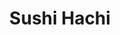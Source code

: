 ---
layout: place
title: "Sushi Hachi"
permalink: /district-of-columbia/washington/sushi-hachi.html
stateAbbr: DC
stateName: District of Columbia
cityName: Washington
place_id: ChIJ-QXZ3My5t4kRVtWtEPPtsv4
photos:
  - >-
    AUy1YQ3IjEf9JDcCz_ioZ0okEiZoZUw_foU5vtm3DdEL1eCcLb89d8B9PIVOSrA-uNX2wOIxo5AK-Wyt4PxO-NeqJqHOtZvQP1boHobuImW_qXu8tMofGRh7HwMwLKplCfELVtB_fGzrRqbfKHVlrak-_gpTWZZOOv5iS9E-ul5Hb403rCER8zaxMFugDLLDgTqqkj6UyrtazvpGBTKt-EZq-e8pt1wNbUIzGzlZSm4KiK4fbua3iuXlPo0Rp0c0ZDlf1lgSlaJHhiDEVOD3H5JSjo7oX8JgjJ6oBhwDiLT5ku_iYA
  - >-
    AUy1YQ1u2yg9tb-uiw1IluJFmVFP3NXEy2tJ5FQqdbVbAEOOp4FPx3qbzvY8ijpTlr9h-gOL-fSzRZjxDyLfDwMIEyE941w_jNBtHiuPI90pVrsJpqp5LieED_B-Y5ZoJ9Yd48riLScQfTo9n9Vt1ooDqUgsVtcvQe4xgHzmLuQNA-sw3s5gbUxPzRZW2UmVxdNKZJq2JLKUoW__EyKp8iNqiNqVx6j_ZhoirP89a7ETjlhA4FZ_G_RFrTPBHpaDG45F0Q9gCtXhNZySo1V8imHLAu27ZQg01lLRAsPP-RVXOKElaQ
  - >-
    AUy1YQ3eaSe8Dzntyz1d4run4QXc1m5UKV_mWc1P_z2v-Y4We5sWuXtwpxbaBuzvsumDnvR7HIHyNqPcgZyLWPIi0os4S0287twOsw8oeyPf79qJx6tJoXNskt1tqIL4FOxjyIE3224dzE6Zdv83r8EskC1KLRwr2zmBAc6gJMsuabwC0Aqk5HRo1lV0hNFiiRwxY2C5SrM9ZPRu08ay-L_jP-CuqNmXJArl_doGc6CuO3Y91gNr3Vz9krdDfpYb3m2ED6kUFWUGbLn3g1mbiknfySGgHEA10WjkDhyJwGy2pEzFwQ
  - >-
    AUy1YQ3fdXSqYemGmL98875IwVOmjyggYTeKIFhrTsqKuD8QJIBPuqpVcb3yk6tM6kroBtewuw3t1wLNhHs957_IH6e07wZkYQVknuC_-_l-1UtKnsp56KhgHXpNJ4Jzd5mkj117SY5WsQPiO__xlZYxL51zzfimuCgMBrgHdKTTQ_u6ZnHtILjYLVAlNYsR0D_m6_nFQWOJXw4Q0oLOlfiNV3IcfNmRrCXw87hVEUvBRmN9UhGlyP9BD38MGqrYxGeplJZnbDf0WYm_pZdIBZZjKLeLpy3OejyRSyErjZ3h1NiGtg
  - >-
    AUy1YQ0dmUZvl1j5-xg4Ev8449Nb2cSsdLHOQ0w6sVQIG99tjzfkDqy_-8sDXUy9amgZKt39hDRawHb9gA_9jG0aI5fpWTkTcaqbKgYOG7QZahpL9I3gLU-SkX31n9qDZ0ASdV5upiKVje1ngxLN5D0TiJhoWYuiwpohm9dQ5GH9rrw688FpPq4DLn9_Xe-LKvvvZ3ithgX709aLluM4OIKRaHngqeZ27vDkxEBdjX3DkP7UhyZT33NyEnF3GmRGPh55NBmPpPthFYopY-bZwq9aDbpD-xePp2EmxnD9cPrv3R3P9Q
  - >-
    AUy1YQ2Qb-SIndhfjnVGrive6a7IBAIhZ_FQoFSXQgXNA9256y1_OReZ7CGzepQr7F0kGRqV1ODgIfkF_Sd8DElO-KEiPfCRP4PY4_0IuCvY6eMP0_NzXQJ2-GfPQVsK_2_Ql4LEevz7aDi9Ujqszz3y29xEuFcPMR44RW494NSGThil7Rv1M6im20x6Q1eCDIfSNlweXzP_XPdPKKN0ynnV7TcuVUDbqdP4sc-yiWrWepx26QmAETMpBz4G86JGWg4YECWJhV_GVeR0Z-WuIzoc-b7t-PUG_NRH4lr4QvBz5BUVAZ4XPdrcuVOEY7SjVLq55CC1ywY4IlkbLla0D4rFUlOb-QSPa3JphtYAzod6glM0OKo1dZpIxj1g1BpeL6fG75yrWTk7OyzODHLyhiStTL2TmAOgd2X_SQtQ1ewCqC2Vhw
  - >-
    AUy1YQ1Ku6Ta44lfn3kYEa8KF3HOgKc7tGBI4nBMLtDh1jqSF3iAx1hrkkd-9W-gMaN-v-3gLlxfS2uGJhoIWELR3IpgR_tF2vK4uGggYMYpkXsqleTW_Exvb3mFD1z3ga1snbZ1Sja4tVZGMWj7bKr4YZXzufUQ4By5D739Rgtl-mxl-XYkBqFcSzwa1_PkZ874JHdXFocMTsvd-maDXCGvjxOB55CRU5UQwU8E3thpVyGUF_ne_jhOnV0Hgxi07Ar-sn6QgOX0lJQ2myji9ZUiVhnw4mVXCJC_O5-OZvqScJVaaonQHOH4tndbEPlR8vlje-CO6OCUJoZROaMBi5qb5wM8t56tylhovl-sud4l_gbVRkLJE08FFWRrpkS7wu19U4NL7iMWxBhu2vnJS5nQXdeeG7YBkz8qsx6GNydjivczPg
  - >-
    AUy1YQ2DaDM-7RJybqWzCKndd8DGZaYdKEb9LUZRPMMgQzLEudsS3_SzDHz-9ICK_shA0mwYr1LCUMCpQ53dFMvcO5K31eaKluwXyNpeRpGi6sTWfu-t3QQXJ8-qbRFcGnTIkkJE77GQcCsyRDY-SUzNJ6yekLnp4aEdH213PxAruVFJ9jlBfdtUH_u9fcrPXECVe1Y-WhDruOHTqtVdOFjhZa5a9Nc4JcvIXN_uuGc9QBPdI6Q6ZwYFyqAKagsuHmj1F7f2w6o-4nhM92_lR1L6FEv1d1l9hUl2H8-EMpJ4bVLAOA
  - >-
    AUy1YQ1_vtLWNr7orCKmirkextSc99QEErqRqjEQIbWaVc-KMYMMFeO_UE9TUN9nO44c6T7bDXWLiMgeYHD_UNhGeTruX8AOGcdiSf-BuxRxMAFlYFxmCcLKSzrv_LgSf_SootpFUce4fa81LqKC5KNR9pEfbfTtXsz6332bTsYhC1quPdORYF2CRV4hy1MUSWDySkz2vvtLAQjWPhlxOOJdisMYyDs3DTXwkK5aoTkxU6SXxwlDq09sYRip5_eYA9bxBsm5VkFSWLgQ0Vh_VAF06MnsLrZiNDNqnvoX8N49LLaP0eGWnQxuEZkPNg9G8ijrQPFAKfmlVAJvQkrt-Tdo_nL5mlVFYzhX_g1LNYoktfj-TSi8T--Z3IUtOqWjxykUyIWYMBqzMT41NWtfOMYxMLw-HsbhYDvw9oEHfx2BWeovPw
  - >-
    AUy1YQ0yumSMcaDbTT3XqsMghOA-whdP4QfMn_4xTj2_ayDHkq3rVhgyJykf0ihde3ldXRP_4CQ5RC74as1BLhVk5BMfjkyJBwcRmMfAMhJxVGsscpiDM6Xy-H0qpslypvbJjUGij6fOg35dj49KGsFhiqoC5aKtL6dNejlUVxStZozhuiWuKcIwym_pX7NEyF8-hBLBpcRTAvJlcfivFsWTcE96OGDlBfFyAtUS2MlpitLJ66DEHF-CTKCxqVYw0wXPZ1Nn5-99W3ZUimUyu1DqomfYB1DeSe_LmfY8os0BP0KO0A
address: 735 8th St SE, Washington, DC 20003, USA
street: 735 8th St SE
city: Washington
state: DC
zip: '20003'
country: USA
neighborhood: Capitol Hill
latitude: '38.880034'
longitude: '-76.995221'
accessibility_options:
  wheelchairAccessibleEntrance: true
  wheelchairAccessibleRestroom: true
  wheelchairAccessibleSeating: true
business_status: OPERATIONAL
name: Sushi Hachi
google_maps_links:
  directionsUri: >-
    https://www.google.com/maps/dir//''/data=!4m7!4m6!1m1!4e2!1m2!1m1!1s0x89b7b9ccdcd905f9:0xfeb2edf310add556!3e0
  photosUri: >-
    https://www.google.com/maps/place//data=!4m3!3m2!1s0x89b7b9ccdcd905f9:0xfeb2edf310add556!10e5
  placeUri: https://maps.google.com/?cid=18352993059700856150
  reviewsUri: >-
    https://www.google.com/maps/place//data=!4m4!3m3!1s0x89b7b9ccdcd905f9:0xfeb2edf310add556!9m1!1b1
  writeAReviewUri: >-
    https://www.google.com/maps/place//data=!4m3!3m2!1s0x89b7b9ccdcd905f9:0xfeb2edf310add556!12e1
primary_type: Sushi Restaurant
opening_hours:
  regular: null
  current: null
secondary_opening_hours:
  regular:
    weekdayDescriptions: null
    type: null
  current:
    weekdayDescriptions: null
    type: null
phone: (202) 621-8499
price_level: null
price_range: null
rating: '4.4'
rating_count: 627
website: http://www.sushihachidc.com/
description: >-
  Clever maki, unique cocktails & imported wines in a stylish, brick-lined space
  with a relaxed vibe.
reviews:
  - ChZDSUhNMG9nS0VJQ0FnSUNfdi1uMkxREAE
  - ChZDSUhNMG9nS0VJQ0FnSURmcVpYVkhBEAE
  - ChZDSUhNMG9nS0VJQ0FnSURyMy1DcVd3EAE
  - ChZDSUhNMG9nS0VJQ0FnTURneXNpQ0RBEAE
  - ChdDSUhNMG9nS0VJQ0FnSUNyM0ozVDlBRRAB
parking_options:
  - FREE_STREET_PARKING
  - PAID_STREET_PARKING
payment_options:
  - ACCEPTS_CREDIT_CARDS
  - ACCEPTS_DEBIT_CARDS
  - ACCEPTS_NFC
allow_dogs: null
curbside_pickup: null
delivery: true
dine_in: true
good_for_children: false
good_for_groups: true
good_for_sports: false
live_music: false
menu_for_children: true
outdoor_seating: false
reservable: true
restroom: true
serves_beer: true
serves_breakfast: false
serves_brunch: false
serves_cocktails: true
serves_coffee: false
serves_dinner: true
serves_dessert: true
serves_lunch: true
serves_vegetarian_food: true
serves_wine: true
takeout: true
slug: Sushi-Hachi

---